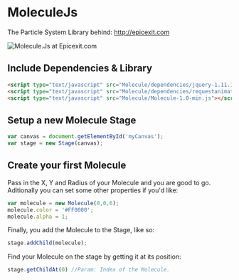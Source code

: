 # MoleculeJs
The Particle System Library behind: http://epicexit.com

![Molecule.Js at Epicexit.com](http://wautersj.be/share/molecule-tml-2.png "Molecule.Js at Epicexit.com")

## Include Dependencies & Library

```html
<script type="text/javascript" src="Molecule/dependencies/jquery-1.11.1.js"></script>
<script type="text/javascript" src="Molecule/dependencies/requestanimationframe.js"></script>
<script type="text/javascript" src="Molecule/Molecule-1.0-min.js"></script>
```

## Setup a new Molecule Stage

```javascript
var canvas = document.getElementById('myCanvas');
var stage = new Stage(canvas);
```

## Create your first Molecule
Pass in the X, Y and Radius of your Molecule and you are good to go.  
Aditionally you can set some other properties if you'd like:

```javascript
var molecule = new Molecule(0,0,6);
molecule.color = '#FF0000';
molecule.alpha = 1;
```

Finally, you add the Molecule to the Stage, like so:
```javascript
stage.addChild(molecule);
```

Find your Molecule on the stage by getting it at its position:
```javascript
stage.getChildAt(0) //Param: Index of the Molecule.
```
